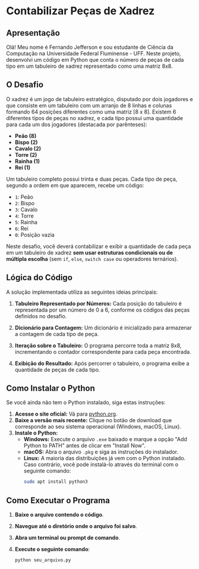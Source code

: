 # Contabilizar Peças de Xadrez

## Apresentação

Olá! Meu nome é Fernando Jefferson e sou estudante de Ciência da Computação na Universidade Federal Fluminense - UFF. Neste projeto, desenvolvi um código em Python que conta o número de peças de cada tipo em um tabuleiro de xadrez representado como uma matriz 8x8.

## O Desafio

O xadrez é um jogo de tabuleiro estratégico, disputado por dois jogadores e que consiste em um tabuleiro com um arranjo de 8 linhas e colunas formando 64 posições diferentes como uma matriz [8 x 8]. Existem 6 diferentes tipos de peças no xadrez, e cada tipo possui uma quantidade para cada um dos jogadores (destacada por parênteses):

- **Peão (8)**
- **Bispo (2)**
- **Cavalo (2)**
- **Torre (2)**
- **Rainha (1)**
- **Rei (1)**

Um tabuleiro completo possui trinta e duas peças. Cada tipo de peça, segundo a ordem em que aparecem, recebe um código:
- `1`: Peão
- `2`: Bispo
- `3`: Cavalo
- `4`: Torre
- `5`: Rainha
- `6`: Rei
- `0`: Posição vazia

Neste desafio, você deverá contabilizar e exibir a quantidade de cada peça em um tabuleiro de xadrez **sem usar estruturas condicionais ou de múltipla escolha** (sem `if`, `else`, `switch case` ou operadores ternários).

## Lógica do Código

A solução implementada utiliza as seguintes ideias principais:

1. **Tabuleiro Representado por Números:**
   Cada posição do tabuleiro é representada por um número de 0 a 6, conforme os códigos das peças definidos no desafio.

2. **Dicionário para Contagem:**
   Um dicionário é inicializado para armazenar a contagem de cada tipo de peça.

3. **Iteração sobre o Tabuleiro:**
   O programa percorre toda a matriz 8x8, incrementando o contador correspondente para cada peça encontrada.

4. **Exibição do Resultado:**
   Após percorrer o tabuleiro, o programa exibe a quantidade de peças de cada tipo.

## Como Instalar o Python

Se você ainda não tem o Python instalado, siga estas instruções:

1. **Acesse o site oficial:** Vá para [python.org](https://www.python.org/downloads/).
2. **Baixe a versão mais recente:** Clique no botão de download que corresponde ao seu sistema operacional (Windows, macOS, Linux).
3. **Instale o Python:**
   - **Windows:** Execute o arquivo `.exe` baixado e marque a opção "Add Python to PATH" antes de clicar em "Install Now".
   - **macOS:** Abra o arquivo `.pkg` e siga as instruções do instalador.
   - **Linux:** A maioria das distribuições já vem com o Python instalado. Caso contrário, você pode instalá-lo através do terminal com o seguinte comando:
     ```bash
     sudo apt install python3
     ```

## Como Executar o Programa

1. **Baixe o arquivo contendo o código**.

2. **Navegue até o diretório onde o arquivo foi salvo**.

3. **Abra um terminal ou prompt de comando**.

4. **Execute o seguinte comando**:

   ```bash
   python seu_arquivo.py
   ```
